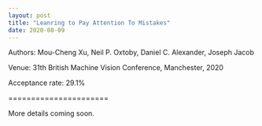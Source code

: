 ```yaml
---
layout: post
title: "Leanring to Pay Attention To Mistakes"
date: 2020-08-09
---
```

Authors: Mou-Cheng Xu, Neil P. Oxtoby, Daniel C. Alexander, Joseph Jacob

Venue: 31th British Machine Vision Conference, Manchester, 2020

Acceptance rate: 29.1%

======================

More details coming soon.

